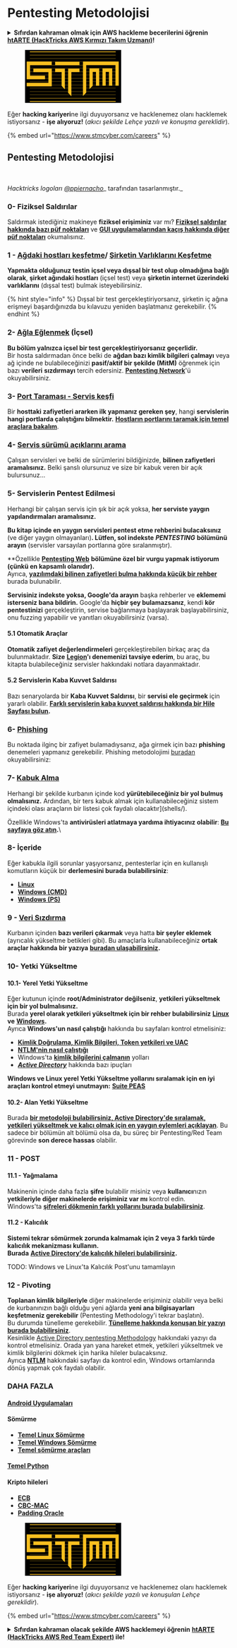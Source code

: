 # Pentesting Metodolojisi

<details>

<summary><strong>Sıfırdan kahraman olmak için AWS hackleme becerilerini öğrenin</strong> <a href="https://training.hacktricks.xyz/courses/arte"><strong>htARTE (HackTricks AWS Kırmızı Takım Uzmanı)</strong></a><strong>!</strong></summary>

HackTricks'ı desteklemenin diğer yolları:

* **Şirketinizi HackTricks'te reklamınızı görmek istiyorsanız** veya **HackTricks'i PDF olarak indirmek istiyorsanız** [**ABONELİK PLANLARI**](https://github.com/sponsors/carlospolop)'na göz atın!
* [**Resmi PEASS & HackTricks ürünlerini edinin**](https://peass.creator-spring.com)
* [**PEASS Ailesi'ni**](https://opensea.io/collection/the-peass-family) keşfedin, özel [**NFT'lerimiz**](https://opensea.io/collection/the-peass-family) koleksiyonumuzu
* **Katılın** 💬 [**Discord grubuna**](https://discord.gg/hRep4RUj7f) veya [**telegram grubuna**](https://t.me/peass) veya bizi **Twitter** 🐦 [**@hacktricks\_live**](https://twitter.com/hacktricks\_live)** takip edin.**
* **Hacking püf noktalarınızı paylaşarak PR göndererek HackTricks** ve [**HackTricks Cloud**](https://github.com/carlospolop/hacktricks-cloud) github depolarına katkıda bulunun.

</details>

<figure><img src="../.gitbook/assets/image (1) (1).png" alt=""><figcaption></figcaption></figure>

Eğer **hacking kariyeri**ne ilgi duyuyorsanız ve hacklenemez olanı hacklemek istiyorsanız - **işe alıyoruz!** (_akıcı şekilde Lehçe yazılı ve konuşma gereklidir_).

{% embed url="https://www.stmcyber.com/careers" %}

## Pentesting Metodolojisi

<figure><img src="../.gitbook/assets/HACKTRICKS-logo.svg" alt=""><figcaption></figcaption></figure>

_Hacktricks logoları_ [_@ppiernacho_](https://www.instagram.com/ppieranacho/)_ tarafından tasarlanmıştır._

### 0- Fiziksel Saldırılar

Saldırmak istediğiniz makineye **fiziksel erişiminiz** var mı? [**Fiziksel saldırılar hakkında bazı püf noktaları**](../hardware-physical-access/physical-attacks.md) ve [**GUI uygulamalarından kaçış hakkında diğer püf noktaları**](../hardware-physical-access/escaping-from-gui-applications.md) okumalısınız.

### 1 - [Ağdaki hostları keşfetme](pentesting-network/#discovering-hosts)/ [Şirketin Varlıklarını Keşfetme](external-recon-methodology/)

**Yapmakta olduğunuz testin** **içsel veya dışsal bir test olup olmadığına bağlı olarak**, **şirket ağındaki hostları** (içsel test) veya **şirketin internet üzerindeki varlıklarını** (dışsal test) bulmak isteyebilirsiniz.

{% hint style="info" %}
Dışsal bir test gerçekleştiriyorsanız, şirketin iç ağına erişmeyi başardığınızda bu kılavuzu yeniden başlatmanız gerekebilir.
{% endhint %}

### **2-** [**Ağla Eğlenmek**](pentesting-network/) **(İçsel)**

**Bu bölüm yalnızca içsel bir test gerçekleştiriyorsanız geçerlidir.**\
Bir hosta saldırmadan önce belki de **ağdan bazı kimlik bilgileri çalmayı** veya ağ içinde ne bulabileceğinizi **pasif/aktif bir şekilde (MitM)** öğrenmek için bazı **verileri** **sızdırmayı** tercih edersiniz. [**Pentesting Network**](pentesting-network/#sniffing)'ü okuyabilirsiniz.

### 3- [Port Taraması - Servis keşfi](pentesting-network/#scanning-hosts)

Bir **hosttaki zafiyetleri ararken ilk yapmanız gereken şey**, hangi **servislerin hangi portlarda çalıştığını bilmektir.** [**Hostların portlarını taramak için temel araçlara bakalım**](pentesting-network/#scanning-hosts).

### **4-** [Servis sürümü açıklarını arama](search-exploits.md)

Çalışan servisleri ve belki de sürümlerini bildiğinizde, **bilinen zafiyetleri aramalısınız.** Belki şanslı olursunuz ve size bir kabuk veren bir açık bulursunuz...

### **5-** Servislerin Pentest Edilmesi

Herhangi bir çalışan servis için şık bir açık yoksa, **her serviste yaygın yapılandırmaları aramalısınız.**

**Bu kitap içinde en yaygın servisleri pentest etme rehberini bulacaksınız** (ve diğer yaygın olmayanları)**. Lütfen, sol indekste** _**PENTESTING**_ **bölümünü arayın** (servisler varsayılan portlarına göre sıralanmıştır).

**Özellikle [**Pentesting Web**](../network-services-pentesting/pentesting-web/) **bölümüne özel bir vurgu yapmak istiyorum (çünkü en kapsamlı olanıdır).**\
Ayrıca, [**yazılımdaki bilinen zafiyetleri bulma hakkında küçük bir rehber**](search-exploits.md) burada bulunabilir.

**Servisiniz indekste yoksa, Google'da arayın** başka rehberler ve **eklememi isterseniz bana bildirin.** Google'da **hiçbir şey bulamazsanız**, kendi **kör pentestinizi** gerçekleştirin, servise bağlanmaya başlayarak başlayabilirsiniz, onu fuzzing yapabilir ve yanıtları okuyabilirsiniz (varsa).

#### 5.1 Otomatik Araçlar

**Otomatik zafiyet değerlendirmeleri** gerçekleştirebilen birkaç araç da bulunmaktadır. **Size** [**Legion**](https://github.com/carlospolop/legion)**'ı denemenizi tavsiye ederim**, bu araç, bu kitapta bulabileceğiniz servisler hakkındaki notlara dayanmaktadır.

#### **5.2 Servislerin Kaba Kuvvet Saldırısı**

Bazı senaryolarda bir **Kaba Kuvvet Saldırısı**, bir **servisi ele geçirmek** için yararlı olabilir. [**Farklı servislerin kaba kuvvet saldırısı hakkında bir Hile Sayfası bulun**](brute-force.md)**.**

### 6- [Phishing](phishing-methodology/)

Bu noktada ilginç bir zafiyet bulamadıysanız, ağa girmek için bazı **phishing** denemeleri yapmanız gerekebilir. Phishing metodolojimi [buradan](phishing-methodology/) okuyabilirsiniz:

### **7-** [**Kabuk Alma**](shells/)

Herhangi bir şekilde kurbanın içinde kod **yürütebileceğiniz bir yol bulmuş olmalısınız.** Ardından, bir ters kabuk almak için kullanabileceğiniz sistem içindeki olası araçların bir listesi çok faydalı olacaktır](shells/).

Özellikle Windows'ta **antivirüsleri atlatmaya yardıma ihtiyacınız olabilir**: [**Bu sayfaya göz atın**](../windows-hardening/av-bypass.md)**.**\\

### 8- İçeride

Eğer kabukla ilgili sorunlar yaşıyorsanız, pentesterlar için en kullanışlı komutların küçük bir **derlemesini burada bulabilirsiniz**:

* [**Linux**](../linux-hardening/useful-linux-commands.md)
* [**Windows (CMD)**](../windows-hardening/basic-cmd-for-pentesters.md)
* [**Windows (PS)**](../windows-hardening/basic-powershell-for-pentesters/)

### **9 -** [**Veri Sızdırma**](exfiltration.md)

Kurbanın içinden **bazı verileri çıkarmak** veya hatta **bir şeyler eklemek** (ayrıcalık yükseltme betikleri gibi). Bu amaçlarla kullanabileceğiniz **ortak araçlar hakkında bir yazıya** [**buradan ulaşabilirsiniz**](exfiltration.md)**.**
### **10- Yetki Yükseltme**

#### **10.1- Yerel Yetki Yükseltme**

Eğer kutunun içinde **root/Administrator değilseniz**, **yetkileri yükseltmek için bir yol bulmalısınız.**\
Burada **yerel olarak yetkileri yükseltmek için bir rehber bulabilirsiniz** [**Linux**](../linux-hardening/privilege-escalation/) **ve** [**Windows**](../windows-hardening/windows-local-privilege-escalation/)**.**\
Ayrıca **Windows'un nasıl çalıştığı** hakkında bu sayfaları kontrol etmelisiniz:

* [**Kimlik Doğrulama, Kimlik Bilgileri, Token yetkileri ve UAC**](../windows-hardening/authentication-credentials-uac-and-efs/)
* [**NTLM'nin nasıl çalıştığı**](../windows-hardening/ntlm/)
* Windows'ta [**kimlik bilgilerini çalmanın**](https://github.com/carlospolop/hacktricks/blob/master/generic-methodologies-and-resources/broken-reference/README.md) yolları
* [_**Active Directory**_](../windows-hardening/active-directory-methodology/) hakkında bazı ipuçları

**Windows ve Linux yerel Yetki Yükseltme yollarını sıralamak için en iyi araçları kontrol etmeyi unutmayın:** [**Suite PEAS**](https://github.com/carlospolop/privilege-escalation-awesome-scripts-suite)

#### **10.2- Alan Yetki Yükseltme**

Burada [**bir metodoloji bulabilirsiniz, Active Directory'de sıralamak, yetkileri yükseltmek ve kalıcı olmak için en yaygın eylemleri açıklayan**](../windows-hardening/active-directory-methodology/). Bu sadece bir bölümün alt bölümü olsa da, bu süreç bir Pentesting/Red Team görevinde **son derece hassas** olabilir.

### 11 - POST

#### **11.1 - Yağmalama**

Makinenin içinde daha fazla **şifre** bulabilir misiniz veya **kullanıcı**nızın **yetkileriyle diğer makinelerde erişiminiz var mı** kontrol edin.\
Windows'ta [**şifreleri dökmenin farklı yollarını burada bulabilirsiniz**](https://github.com/carlospolop/hacktricks/blob/master/generic-methodologies-and-resources/broken-reference/README.md).

#### 11.2 - Kalıcılık

**Sistemi tekrar sömürmek zorunda kalmamak için 2 veya 3 farklı türde kalıcılık mekanizması kullanın.**\
**Burada** [**Active Directory'de kalıcılık hileleri bulabilirsiniz**](../windows-hardening/active-directory-methodology/#persistence)**.**

TODO: Windows ve Linux'ta Kalıcılık Post'unu tamamlayın

### 12 - Pivoting

**Toplanan kimlik bilgileriyle** diğer makinelerde erişiminiz olabilir veya belki de kurbanınızın bağlı olduğu yeni ağlarda **yeni ana bilgisayarları keşfetmeniz gerekebilir** (Pentesting Methodology'i tekrar başlatın).\
Bu durumda tünelleme gerekebilir. [**Tünelleme hakkında konuşan bir yazıyı burada bulabilirsiniz**](tunneling-and-port-forwarding.md).\
Kesinlikle [Active Directory pentesting Methodology](../windows-hardening/active-directory-methodology/) hakkındaki yazıyı da kontrol etmelisiniz. Orada yan yana hareket etmek, yetkileri yükseltmek ve kimlik bilgilerini dökmek için harika hileler bulacaksınız.\
Ayrıca [**NTLM**](../windows-hardening/ntlm/) hakkındaki sayfayı da kontrol edin, Windows ortamlarında dönüş yapmak çok faydalı olabilir.

### DAHA FAZLA

#### [Android Uygulamaları](../mobile-pentesting/android-app-pentesting/)

#### **Sömürme**

* [**Temel Linux Sömürme**](../binary-exploitation/linux-exploiting-basic-esp.md)
* [**Temel Windows Sömürme**](../binary-exploitation/windows-exploiting-basic-guide-oscp-lvl.md)
* [**Temel sömürme araçları**](../binary-exploitation/basic-binary-exploitation-methodology/tools/)

#### [**Temel Python**](python/)

#### **Kripto hileleri**

* [**ECB**](../crypto-and-stego/electronic-code-book-ecb.md)
* [**CBC-MAC**](../crypto-and-stego/cipher-block-chaining-cbc-mac-priv.md)
* [**Padding Oracle**](../crypto-and-stego/padding-oracle-priv.md)

<figure><img src="../.gitbook/assets/image (1) (1).png" alt=""><figcaption></figcaption></figure>

Eğer **hacking kariyeri**ne ilgi duyuyorsanız ve hacklenemez olanı hacklemek istiyorsanız - **işe alıyoruz!** (_akıcı şekilde yazılı ve konuşulan Lehçe gereklidir_).

{% embed url="https://www.stmcyber.com/careers" %}

<details>

<summary><strong>Sıfırdan kahraman olacak şekilde AWS hacklemeyi öğrenin</strong> <a href="https://training.hacktricks.xyz/courses/arte"><strong>htARTE (HackTricks AWS Red Team Expert)</strong></a><strong> ile!</strong></summary>

HackTricks'ı desteklemenin diğer yolları:

* **Şirketinizi HackTricks'te reklamını görmek veya HackTricks'i PDF olarak indirmek istiyorsanız** [**ABONELİK PLANLARINI**](https://github.com/sponsors/carlospolop) kontrol edin!
* [**Resmi PEASS & HackTricks ürünlerini**](https://peass.creator-spring.com) edinin
* [**The PEASS Family'yi keşfedin**](https://opensea.io/collection/the-peass-family), özel [**NFT'lerimiz**](https://opensea.io/collection/the-peass-family) koleksiyonumuzu keşfedin
* 💬 **Discord grubuna** [**katılın**](https://discord.gg/hRep4RUj7f) veya [**telegram grubuna**](https://t.me/peass) katılın veya bizi **Twitter** 🐦 [**@hacktricks\_live**](https://twitter.com/hacktricks\_live)**'da takip edin.**
* **Hacking hilelerinizi göndererek HackTricks ve HackTricks Cloud** github depolarına PR'lar göndererek paylaşın.

</details>
